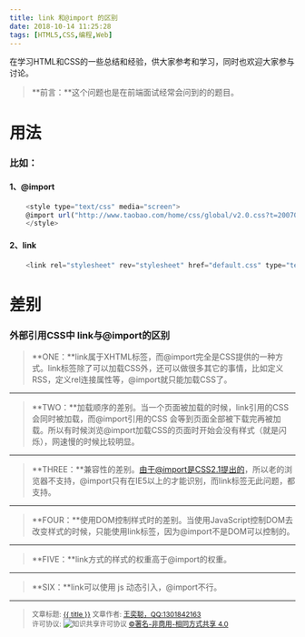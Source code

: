 ```yaml
---
title: link 和@import 的区别
date: 2018-10-14 11:25:28
tags: [HTML5,CSS,编程,Web]
---
```

在学习HTML和CSS的一些总结和经验，供大家参考和学习，同时也欢迎大家参与讨论。

<!--more-->

>**前言：**这个问题也是在前端面试经常会问到的的题目。

# 用法
### 比如：
#### 1、@import
```javascript
	<style type="text/css" media="screen">
	@import url("http://www.taobao.com/home/css/global/v2.0.css?t=20070518.css");
	</style>
```
#### 2、link
```javascript
	<link rel="stylesheet" rev="stylesheet" href="default.css" type="text/css" media="all" />
```

# 差别
### 外部引用CSS中 link与@import的区别

>**ONE：**link属于XHTML标签，而@import完全是CSS提供的一种方式。link标签除了可以加载CSS外，还可以做很多其它的事情，比如定义RSS，定义rel连接属性等，@import就只能加载CSS了。

----------
>**TWO：**加载顺序的差别。当一个页面被加载的时候，link引用的CSS会同时被加载，而@import引用的CSS 会等到页面全部被下载完再被加载。所以有时候浏览@import加载CSS的页面时开始会没有样式（就是闪烁），网速慢的时候比较明显。

------------
>**THREE：**兼容性的差别。由于@import是CSS2.1提出的，所以老的浏览器不支持，@import只有在IE5以上的才能识别，而link标签无此问题，都支持。

-----------
>**FOUR：**使用DOM控制样式时的差别。当使用JavaScript控制DOM去改变样式的时候，只能使用link标签，因为@import不是DOM可以控制的。

-----------
>**FIVE：**link方式的样式的权重高于@import的权重。

------------
>**SIX：**link可以使用 js 动态引入，@import不行。

----------------

><span style="font-size:12px">文章标题: <a href="{{permalink}}">{{ title }}</a>
文章作者: <a href="http://itxiehui.github.io/">王奕聪，QQ:1301842163</a>  
许可协议: <img src="https://i.creativecommons.org/l/by-nc-sa/4.0/80x15.png" style="border-width: 0;" alt="知识共享许可协议"   />
<a rel="license" href="http://creativecommons.org/licenses/by-nc-sa/4.0/">©署名-非商用-相同方式共享 4.0</a></span>